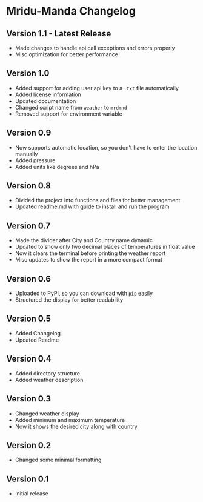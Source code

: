 # Mridu-Manda Changelog

## Version 1.1 - Latest Release

- Made changes to handle api call exceptions and errors properly
- Misc optimization for better performance

## Version 1.0

- Added support for adding user api key to a `.txt` file automatically
- Added license information
- Updated documentation
- Changed script name from `weather` to `mrdmnd`
- Removed support for environment variable

## Version 0.9

- Now supports automatic location, so you don't have to enter the location manually
- Added pressure
- Added units like degrees and hPa

## Version 0.8

- Divided the project into functions and files for better management
- Updated readme.md with guide to install and run the program

## Version 0.7

- Made the divider after City and Country name dynamic 
- Updated to show only two decimal places of temperatures in float value
- Now it clears the terminal before printing the weather report
- Misc updates to show the report in a more compact format

## Version 0.6

- Uploaded to PyPI, so you can download with `pip` easily
- Structured the display for better readability

## Version 0.5

- Added Changelog
- Updated Readme

## Version 0.4

- Added directory structure
- Added weather description

## Version 0.3

- Changed weather display
- Added minimum and maximum temperature
- Now it shows the desired city along with country 

## Version 0.2

- Changed some minimal formatting

## Version 0.1

- Initial release